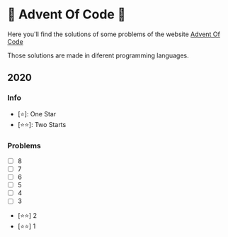# 🎄 Advent Of Code 🎅

Here you'll find the solutions of some problems of the website [Advent Of Code](https://adventofcode.com/)

Those solutions are made in diferent programming languages.

## 2020
### Info
- [⭐]: One Star
- [⭐⭐]: Two Starts
### Problems
- [ ] 8
- [ ] 7
- [ ] 6
- [ ] 5
- [ ] 4
- [ ] 3
- [⭐⭐] 2
- [⭐⭐] 1